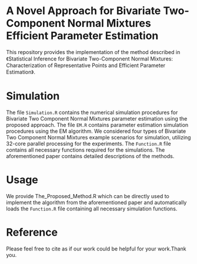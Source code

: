 # A Novel Approach for Bivariate Two-Component Normal Mixtures Efficient Parameter Estimation
This repository provides the implementation of the method described in《Statistical Inference for Bivariate Two-Component Normal Mixtures: Characterization of Representative Points and Efficient Parameter Estimation》.
# Simulation  
The file `Simulation.R` contains the numerical simulation procedures for Bivariate Two Component Normal Mixtures parameter estimation using the proposed approach. The file `EM.R` contains parameter estimation simulation procedures using the EM algorithm. We considered four types of Bivariate Two Component Normal Mixtures example scenarios for simulation, utilizing 32-core parallel processing for the experiments. The `Function.R` file contains all necessary functions required for the simulations. The aforementioned paper contains detailed descriptions of the methods.
# Usage
We provide The_Proposed_Method.R which can be directly used to implement the algorithm from the aforementioned paper and automatically loads the `Function.R` file containing all necessary simulation functions.
# Reference
Please feel free to cite as if our work could be helpful for your work.Thank you.

